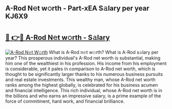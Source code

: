 ## A-Rod N𝚎t w𝚘rth - Part-xEA S𝚊lary per year KJ6X9

# <h2><a href="http://gc3rdfm.nevu.top/?p=A-Rod">🔗 👉🔴 A-Rod N𝚎t w𝚘rth - S𝚊lary</a></h2>

[![A-Rod N𝚎t W𝚘rth](https://i.imgur.com/Oavwk0R.jpeg)](http://gc3rdfm.nevu.top/?p=A-Rod)
What is A-Rod n𝚎t w𝚘rth? What is A-Rod s𝚊lary per year?
This prosperous individual's A-Rod net worth is substantial, making him one of the wealthiest in his profession. His income from his employment is considerable, yet it pales in comparison to A-Rod net worth, which is thought to be significantly larger thanks to his numerous business pursuits and real estate investments. This wealthy man, whose A-Rod net worth ranks among the highest globally, is celebrated for his business acumen and financial intelligence. This rich individual, whose A-Rod net worth is in the billions and who earns an impressive salary, is a prime example of the force of commitment, hard work, and financial brilliance.
